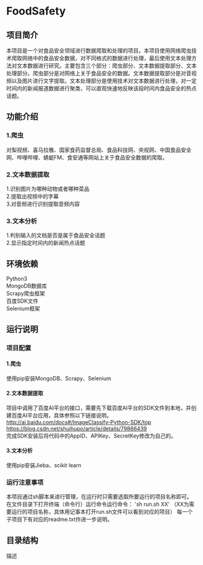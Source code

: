# FoodSafety
## 项目简介
本项目是一个对食品安全领域进行数据爬取和处理的项目。本项目使用网络爬虫技术爬取网络中的食品安全数据，对不同格式的数据进行处理，最后使用文本处理方法对文本数据进行研究。主要包含三个部分：爬虫部分、文本数据提取部分、文本处理部分。爬虫部分是对网络上关于食品安全的数据。文本数据提取部分是对音视频以及图片进行文字提取。文本处理部分是使用技术对文本数据进行处理，对一定时间内的新闻报道数据进行聚类，可以直观快速地反映该段时间内食品安全的热点话题。
## 功能介绍
### 1.爬虫
对梨视频、喜马拉雅、国家食药监督总局、食品科技网、央视网、中国食品安全网、哔哩哔哩、蜻蜓FM、食安通等网站上关于食品安全数据的爬取。
### 2.文本数据提取
1.识别图片为哪种动物或者哪种菜品   
2.提取出视频中的字幕   
3.对音频进行识别提取音频内容
### 3.文本分析
1.判别输入的文档是否是属于食品安全话题   
2.显示指定时间内的新闻热点话题
## 环境依赖
Python3   
MongoDB数据库   
Scrapy爬虫框架   
百度SDK文件   
Selenium框架
## 运行说明
### 项目配置
#### 1.爬虫
使用pip安装MongoDB、Scrapy、Selenium
#### 2.文本数据提取
项目中调用了百度AI平台的接口，需要先下载百度AI平台的SDK文件到本地，并创建百度AI平台应用，具体参照以下链接说明。    
<http://ai.baidu.com/docs#/ImageClassify-Python-SDK/top>    
<https://blog.csdn.net/shuihupo/article/details/79866439>   
完成SDK安装后将代码中的AppID、APIKey、SecretKey修改为自己的。
#### 3.文本分析
使用pip安装Jieba、scikit learn
### 运行注意事项
本项目通过sh脚本来进行管理，在运行时只需要选取所要运行的项目名称即可。在文件目录下打开终端（命令行）运行命令运行命令： 'sh run.sh XX' （XX为需要运行的项目名称，具体用记事本打开run.sh文件可以看到对应的项目）
每一个子项目下有对应的readme.txt作进一步说明。
## 目录结构
描述
